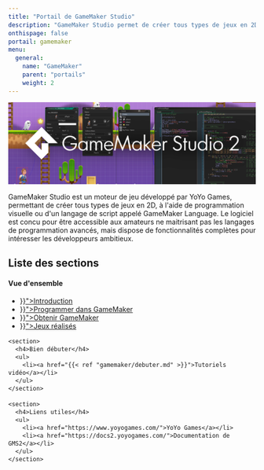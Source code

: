 ```yaml
---
title: "Portail de GameMaker Studio"
description: "GameMaker Studio permet de créer tous types de jeux en 2D, et de les publier sur PC et consoles. Le logiciel est accessible aux débutants tout en étant riche et puissant."
onthispage: false
portail: gamemaker
menu:
  general:
    name: "GameMaker"
    parent: "portails"
    weight: 2
---
```


![Bannière du portail GameMaker](/images/gamemaker/banniere.png)

GameMaker Studio est un moteur de jeu développé par YoYo Games, permettant de créer tous types de jeux en 2D, à l'aide de programmation visuelle ou d'un langage de script appelé GameMaker Language. Le logiciel est concu pour être accessible aux amateurs ne maitrisant pas les langages de programmation avancés, mais dispose de fonctionnalités complètes pour intéresser les développeurs ambitieux.

## Liste des sections

<div id="index-flex-container">
    <section>
        <h4>Vue d'ensemble</h4>
        <ul>
          <li><a href="{{< ref "gamemaker/introduction.md" >}}">Introduction</a></li>
          <li><a href="{{< ref "gamemaker/introduction.md#programmer-dans-gamemaker" >}}">Programmer dans GameMaker</a></li>
          <li><a href="{{< ref "gamemaker/introduction.md#obtenir-gamemaker" >}}">Obtenir GameMaker</a></li>
          <li><a href="{{< ref "gamemaker/introduction.md#jeux-réalisés-avec-gamemaker" >}}">Jeux réalisés</a></li>
        </ul>
    </section>

    <section>
      <h4>Bien débuter</h4>
      <ul>
        <li><a href="{{< ref "gamemaker/debuter.md" >}}">Tutoriels vidéo</a></li>
      </ul>
    </section>

    <section>
      <h4>Liens utiles</h4>
      <ul>
        <li><a href="https://www.yoyogames.com/">YoYo Games</a></li>
        <li><a href="https://docs2.yoyogames.com/">Documentation de GMS2</a></li>
      </ul>
    </section>

</div>
